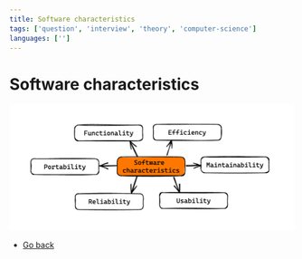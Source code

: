 ```yaml
---
title: Software characteristics
tags: ['question', 'interview', 'theory', 'computer-science']
languages: ['']
---
```

# Software characteristics
![Software characteristics](./07-software-characteristics.png)

* [Go back](../readme.md)